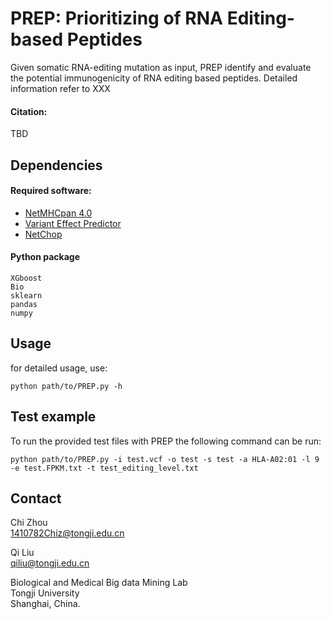# PREP: Prioritizing of RNA Editing-based Peptides

Given somatic RNA-editing mutation as input, PREP identify and evaluate the potential immunogenicity of RNA editing based peptides. Detailed information refer to XXX

#### Citation:
TBD

## Dependencies  

#### Required software:
* [NetMHCpan 4.0](http://www.cbs.dtu.dk/cgi-bin/nph-sw_request?netMHCpan)
* [Variant Effect Predictor](https://github.com/Ensembl/ensembl-vep)
* [NetChop](http://www.cbs.dtu.dk/services/NetChop/)

#### Python package
    XGboost
    Bio
    sklearn
    pandas
    numpy
    

## Usage

for detailed usage, use:

    python path/to/PREP.py -h

## Test example

To run the provided test files with PREP the following command can be run: 

    python path/to/PREP.py -i test.vcf -o test -s test -a HLA-A02:01 -l 9 -e test.FPKM.txt -t test_editing_level.txt
    
## Contact   

Chi Zhou  
1410782Chiz@tongji.edu.cn 

Qi Liu  
qiliu@tongji.edu.cn

Biological and Medical Big data Mining Lab  
Tongji University    
Shanghai, China. 
